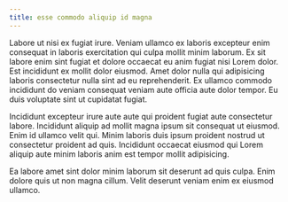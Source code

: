 ```yaml
---
title: esse commodo aliquip id magna
---
```


Labore ut nisi ex fugiat irure. Veniam ullamco ex laboris excepteur enim consequat in laboris exercitation qui culpa mollit minim laborum. Ex sit labore enim sint fugiat et dolore occaecat eu anim fugiat nisi Lorem dolor. Est incididunt ex mollit dolor eiusmod. Amet dolor nulla qui adipisicing laboris consectetur nulla sint ad eu reprehenderit. Ex ullamco commodo incididunt do veniam consequat veniam aute officia aute dolor tempor. Eu duis voluptate sint ut cupidatat fugiat.

Incididunt excepteur irure aute aute qui proident fugiat aute consectetur labore. Incididunt aliquip ad mollit magna ipsum sit consequat ut eiusmod. Enim id ullamco velit qui. Minim laboris duis ipsum proident nostrud ut consectetur proident ad quis. Incididunt occaecat eiusmod qui Lorem aliquip aute minim laboris anim est tempor mollit adipisicing.

Ea labore amet sint dolor minim laborum sit deserunt ad quis culpa. Enim dolore quis ut non magna cillum. Velit deserunt veniam enim ex eiusmod ullamco.